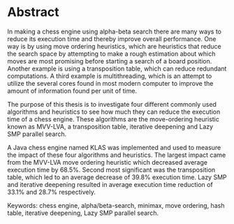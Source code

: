 # Abstract

In making a chess engine using alpha-beta search there are many ways to reduce its execution time and thereby improve
overall performance. One way is by using move ordering heuristics, which are heuristics that reduce the search space by
attempting to make a rough estimation about which moves are most promising before starting a search of a board position.
Another example is using a transposition table, which can reduce redundant computations. A third example is
multithreading, which is an attempt to utilize the several cores found in most modern computer to improve the amount of
information found per unit of time.

The purpose of this thesis is to investigate four different commonly used algorithms and heuristics to see how much they
can reduce the execution time of a chess engine. These algorithms are the move-ordering heuristic known as MVV-LVA, a
transposition table, iterative deepening and Lazy SMP parallel search.

A Java chess engine named KLAS was implemented and used to measure the impact of these four algorithms and heuristics.
The largest impact came from the MVV-LVA move ordering heuristic which decreased average execution time by 68.5%. Second
most significant was the transposition table, which led to an average decrease of 39.8% execution time. Lazy SMP and
iterative deepening resulted in average execution time reduction of 33.1% and 28.7% respectively.

Keywords: chess engine, alpha/beta-search, minimax, move ordering, hash table, iterative deepening, Lazy SMP parallel
search. 
